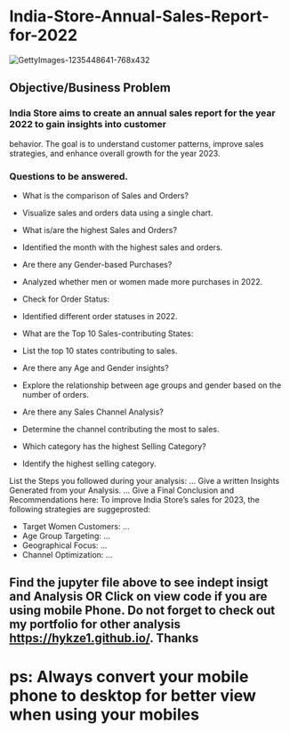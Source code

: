 # India-Store-Annual-Sales-Report-for-2022

![GettyImages-1235448641-768x432](https://github.com/Hykze1/-India-Store-Annual-Sales-Report-for-2022/assets/100960483/be49d288-ac9e-4c4f-bdc4-6a08b6349d61)

## Objective/Business Problem

### India Store aims to create an annual sales report for the year 2022 to gain insights into customer 
behavior. The goal is to understand customer patterns, improve sales strategies, and enhance overall 
growth for the year 2023.

### Questions to be answered.

- What is the comparison of Sales and Orders?
  
- Visualize sales and orders data using a single chart.
  
- What is/are the highest Sales and Orders? 

-  Identified the month with the highest sales and orders.
  
- Are there any Gender-based Purchases?
  
- Analyzed whether men or women made more purchases in 2022.
  
- Check for Order Status:
  
- Identified different order statuses in 2022.
  
- What are the Top 10 Sales-contributing States:
  
- List the top 10 states contributing to sales.
  
- Are there any Age and Gender insights?
  
- Explore the relationship between age groups and gender based on the number of orders.
  
- Are there any Sales Channel Analysis?
  
- Determine the channel contributing the most to sales.
  
- Which category has the highest Selling Category?
  
- Identify the highest selling category.
  
List the Steps you followed during your analysis:
…
Give a written Insights Generated from your Analysis.
…
Give a Final Conclusion and Recommendations here:
To improve India Store’s sales for 2023, the following strategies are suggeprosted:
- Target Women Customers: …
- Age Group Targeting: …
- Geographical Focus: …
- Channel Optimization: …

## Find the jupyter file above to see indept insigt and Analysis OR Click on view code if you are using mobile Phone. Do not forget to check out my portfolio for other analysis https://hykze1.github.io/. Thanks 

# ps: Always convert your mobile phone to desktop for better view when using your mobiles

